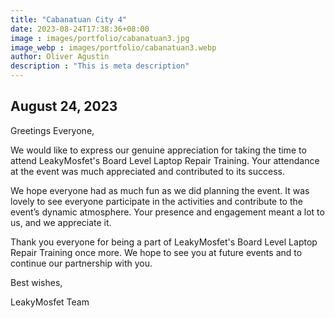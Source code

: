 ```yaml
---
title: "Cabanatuan City 4"
date: 2023-08-24T17:38:36+08:00
image : images/portfolio/cabanatuan3.jpg
image_webp : images/portfolio/cabanatuan3.webp
author: Oliver Agustin
description : "This is meta description"
---
```


## August 24, 2023
Greetings Everyone,

We would like to express our genuine appreciation for taking the time to attend LeakyMosfet's Board Level Laptop Repair Training. Your attendance at the event was much appreciated and contributed to its success.

We hope everyone had as much fun as we did planning the event. It was lovely to see everyone participate in the activities and contribute to the event’s dynamic atmosphere. Your presence and engagement meant a lot to us, and we appreciate it.

Thank you everyone for being a part of LeakyMosfet's Board Level Laptop Repair Training once more. We hope to see you at future events and to continue our partnership with you.

Best wishes,

LeakyMosfet Team